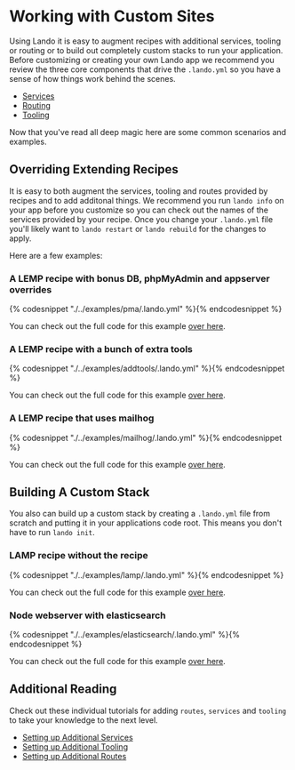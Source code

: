 Working with Custom Sites
=========================

Using Lando it is easy to augment recipes with additional services, tooling or routing or to build out completely custom stacks to run your application. Before customizing or creating your own Lando app we recommend you review the three core components that drive the `.lando.yml` so you have a sense of how things work behind the scenes.

*   [Services](./../config/services.md)
*   [Routing](./../config/proxy.md)
*   [Tooling](./../config/tooling.md)

Now that you've read all deep magic here are some common scenarios and examples.

Overriding Extending Recipes
----------------------------

It is easy to both augment the services, tooling and routes provided by recipes and to add additonal things. We recommend you run `lando info` on your app before you customize so you can check out the names of the services provided by your recipe. Once you change your `.lando.yml` file you'll likely want to `lando restart` or `lando rebuild` for the changes to apply.

Here are a few examples:

### A LEMP recipe with bonus DB, phpMyAdmin and appserver overrides

{% codesnippet "./../examples/pma/.lando.yml" %}{% endcodesnippet %}

You can check out the full code for this example [over here](https://github.com/kalabox/lando/tree/master/examples/pma).

### A LEMP recipe with a bunch of extra tools

{% codesnippet "./../examples/addtools/.lando.yml" %}{% endcodesnippet %}

You can check out the full code for this example [over here](https://github.com/kalabox/lando/tree/master/examples/addtools).

### A LEMP recipe that uses mailhog

{% codesnippet "./../examples/mailhog/.lando.yml" %}{% endcodesnippet %}

You can check out the full code for this example [over here](https://github.com/kalabox/lando/tree/master/examples/mailhog).

Building A Custom Stack
-----------------------

You also can build up a custom stack by creating a `.lando.yml` file from scratch and putting it in your applications code root. This means you don't have to run `lando init`.

### LAMP recipe without the recipe

{% codesnippet "./../examples/lamp/.lando.yml" %}{% endcodesnippet %}

You can check out the full code for this example [over here](https://github.com/kalabox/lando/tree/master/examples/lamp).

### Node webserver with elasticsearch

{% codesnippet "./../examples/elasticsearch/.lando.yml" %}{% endcodesnippet %}

You can check out the full code for this example [over here](https://github.com/kalabox/lando/tree/master/examples/elasticsearch).

Additional Reading
------------------

Check out these individual tutorials for adding `routes`, `services` and `tooling` to take your knowledge to the next level.

*   [Setting up Additional Services](./setup-additional-services.md)
*   [Setting up Additional Tooling](./setup-additional-tooling.md)
*   [Setting up Additional Routes](./setup-additional-routes.md)
